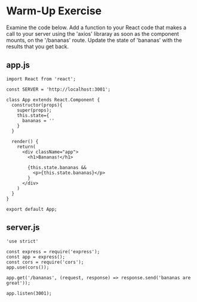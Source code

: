
# Warm-Up Exercise
Examine the code below. Add a function to your React code that makes a call to your server using the 'axios' libraray as soon as the component mounts, on the '/bananas' route. Update the state of 'bananas' with the results that you get back.

## app.js

```
import React from 'react';

const SERVER = 'http://localhost:3001';

class App extends React.Component {
  constructor(props){
    super(props);
    this.state={
      bananas = ''
    }
  }

  render() {
    return(
      <div className="app">
        <h1>Bananas!</h1>

        {this.state.bananas && 
          <p>{this.state.bananas}</p>
        }
      </div>
    )
  }
}

export default App;
```

## server.js

```
'use strict'

const express = require('express');
const app = express();
const cors = require('cors');
app.use(cors());

app.get('/bananas', (request, response) => response.send('bananas are great'));

app.listen(3001);
```
